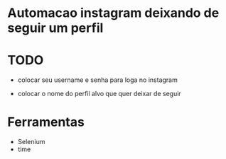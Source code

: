 # Automacao instagram deixando de seguir um perfil
 
# TODO

- colocar seu username e senha para loga no instagram

- colocar o nome do perfil alvo que quer deixar de seguir

# Ferramentas
- Selenium
- time
